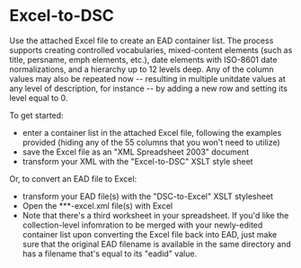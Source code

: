 Excel-to-DSC
============
Use the attached Excel file to create an EAD container list. The process supports creating controlled vocabularies, mixed-content elements (such as title, persname, emph elements, etc.), date elements with ISO-8601 date normalizations, and a hierarchy up to 12 levels deep. Any of the column values may also be repeated now -- resulting in multiple unitdate values at any level of description, for instance -- by adding a new row and setting its level equal to 0.

To get started:

* enter a container list in the attached Excel file, following the examples provided (hiding any of the 55 columns that you won't need to utilize)
* save the Excel file as an "XML Spreadsheet 2003" document
* transform your XML with the "Excel-to-DSC" XSLT style sheet

Or, to convert an EAD file to Excel:
* transform your EAD file(s) with the "DSC-to-Excel" XSLT stylesheet
* Open the ***-excel.xml file(s) with Excel
* Note that there's a third worksheet in your spreadsheet.  If you'd like the collection-level infomration to be merged with your newly-edited container list upon converting the Excel file back into EAD, just make sure that the original EAD filename is available in the same directory and has a filename that's equal to its "eadid" value.
